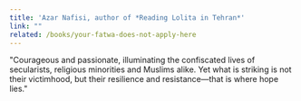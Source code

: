 ```yaml
---
title: 'Azar Nafisi, author of *Reading Lolita in Tehran*'
link: ""
related: /books/your-fatwa-does-not-apply-here
---
```

<p>
	"Courageous and passionate, illuminating the confiscated lives of secularists, religious minorities and Muslims alike. Yet what is striking is not their victimhood, but their resilience and resistance—that is where hope lies."
</p>